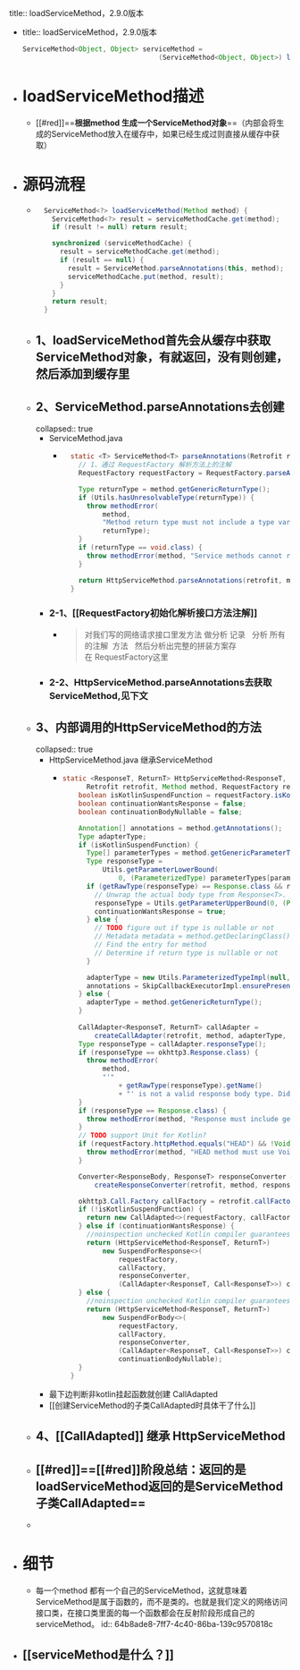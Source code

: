 title:: loadServiceMethod，2.9.0版本

- title:: loadServiceMethod，2.9.0版本
  ```java
  ServiceMethod<Object, Object> serviceMethod =
                                    (ServiceMethod<Object, Object>) loadServiceMethod(method);
  ```
- # loadServiceMethod描述
	- [[#red]]==**根据method 生成一个ServiceMethod对象**==（内部会将生成的ServiceMethod放入在缓存中，如果已经生成过则直接从缓存中获取）
- # 源码流程
	- ```java
	    ServiceMethod<?> loadServiceMethod(Method method) {
	      ServiceMethod<?> result = serviceMethodCache.get(method);
	      if (result != null) return result;
	  
	      synchronized (serviceMethodCache) {
	        result = serviceMethodCache.get(method);
	        if (result == null) {
	          result = ServiceMethod.parseAnnotations(this, method);
	          serviceMethodCache.put(method, result);
	        }
	      }
	      return result;
	    }
	  ```
	- ## 1、loadServiceMethod首先会从缓存中获取ServiceMethod对象，有就返回，没有则创建，然后添加到缓存里
	- ## 2、ServiceMethod.parseAnnotations去创建
	  collapsed:: true
		- ServiceMethod.java
			- ```java
			    static <T> ServiceMethod<T> parseAnnotations(Retrofit retrofit, Method method) {
			      // 1、通过 RequestFactory 解析方法上的注解
			      RequestFactory requestFactory = RequestFactory.parseAnnotations(retrofit, method);
			  
			      Type returnType = method.getGenericReturnType();
			      if (Utils.hasUnresolvableType(returnType)) {
			        throw methodError(
			            method,
			            "Method return type must not include a type variable or wildcard: %s",
			            returnType);
			      }
			      if (returnType == void.class) {
			        throw methodError(method, "Service methods cannot return void.");
			      }
			  
			      return HttpServiceMethod.parseAnnotations(retrofit, method, requestFactory);
			    }
			  ```
		- ### 2-1、[[RequestFactory初始化解析接口方法注解]]
			- > 对我们写的网络请求接口里发方法 做分析 记录   分析 所有的注解  方法   然后分析出完整的拼装方案存在 RequestFactory这里
		- ### 2-2、HttpServiceMethod.parseAnnotations去获取ServiceMethod,见下文
	- ## 3、内部调用的HttpServiceMethod的方法
	  collapsed:: true
		- HttpServiceMethod.java 继承ServiceMethod
			- ```java
			  static <ResponseT, ReturnT> HttpServiceMethod<ResponseT, ReturnT> parseAnnotations(
			        Retrofit retrofit, Method method, RequestFactory requestFactory) {
			      boolean isKotlinSuspendFunction = requestFactory.isKotlinSuspendFunction;
			      boolean continuationWantsResponse = false;
			      boolean continuationBodyNullable = false;
			  
			      Annotation[] annotations = method.getAnnotations();
			      Type adapterType;
			      if (isKotlinSuspendFunction) {
			        Type[] parameterTypes = method.getGenericParameterTypes();
			        Type responseType =
			            Utils.getParameterLowerBound(
			                0, (ParameterizedType) parameterTypes[parameterTypes.length - 1]);
			        if (getRawType(responseType) == Response.class && responseType instanceof ParameterizedType) {
			          // Unwrap the actual body type from Response<T>.
			          responseType = Utils.getParameterUpperBound(0, (ParameterizedType) responseType);
			          continuationWantsResponse = true;
			        } else {
			          // TODO figure out if type is nullable or not
			          // Metadata metadata = method.getDeclaringClass().getAnnotation(Metadata.class)
			          // Find the entry for method
			          // Determine if return type is nullable or not
			        }
			  
			        adapterType = new Utils.ParameterizedTypeImpl(null, Call.class, responseType);
			        annotations = SkipCallbackExecutorImpl.ensurePresent(annotations);
			      } else {
			        adapterType = method.getGenericReturnType();
			      }
			      
			      CallAdapter<ResponseT, ReturnT> callAdapter =
			          createCallAdapter(retrofit, method, adapterType, annotations);
			      Type responseType = callAdapter.responseType();
			      if (responseType == okhttp3.Response.class) {
			        throw methodError(
			            method,
			            "'"
			                + getRawType(responseType).getName()
			                + "' is not a valid response body type. Did you mean ResponseBody?");
			      }
			      if (responseType == Response.class) {
			        throw methodError(method, "Response must include generic type (e.g., Response<String>)");
			      }
			      // TODO support Unit for Kotlin?
			      if (requestFactory.httpMethod.equals("HEAD") && !Void.class.equals(responseType)) {
			        throw methodError(method, "HEAD method must use Void as response type.");
			      }
			  
			      Converter<ResponseBody, ResponseT> responseConverter =
			          createResponseConverter(retrofit, method, responseType);
			  
			      okhttp3.Call.Factory callFactory = retrofit.callFactory;
			      if (!isKotlinSuspendFunction) {
			        return new CallAdapted<>(requestFactory, callFactory, responseConverter, callAdapter);
			      } else if (continuationWantsResponse) {
			        //noinspection unchecked Kotlin compiler guarantees ReturnT to be Object.
			        return (HttpServiceMethod<ResponseT, ReturnT>)
			            new SuspendForResponse<>(
			                requestFactory,
			                callFactory,
			                responseConverter,
			                (CallAdapter<ResponseT, Call<ResponseT>>) callAdapter);
			      } else {
			        //noinspection unchecked Kotlin compiler guarantees ReturnT to be Object.
			        return (HttpServiceMethod<ResponseT, ReturnT>)
			            new SuspendForBody<>(
			                requestFactory,
			                callFactory,
			                responseConverter,
			                (CallAdapter<ResponseT, Call<ResponseT>>) callAdapter,
			                continuationBodyNullable);
			      }
			    }
			  ```
		- 最下边判断非kotlin挂起函数就创建 CallAdapted
		- [[创建ServiceMethod的子类CallAdapted时具体干了什么]]
	- ## 4、[[CallAdapted]] 继承 HttpServiceMethod
	- ## **[[#red]]==[[#red]]阶段总结：返回的是loadServiceMethod返回的是ServiceMethod子类CallAdapted==**
	-
- # 细节
	- 每一个method 都有一个自己的ServiceMethod，这就意味着ServiceMethod是属于函数的，而不是类的。也就是我们定义的网络访问接口类，在接口类里面的每一个函数都会在反射阶段形成自己的serviceMethod。
	  id:: 64b8ade8-7ff7-4c40-86ba-139c9570818c
- ## [[serviceMethod是什么？]]
